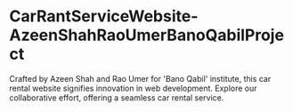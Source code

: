 # CarRantServiceWebsite-AzeenShahRaoUmerBanoQabilProject
Crafted by Azeen Shah and Rao Umer for 'Bano Qabil' institute, this car rental website signifies innovation in web development. Explore our collaborative effort, offering a seamless car rental service.
